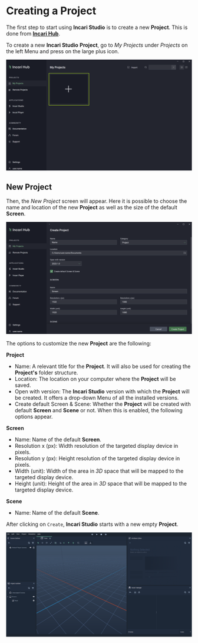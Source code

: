# Creating a Project

The first step to start using **Incari Studio** is to create a new **Project**. This is done from [**Incari Hub**](incari-hub.md).

To create a new **Incari Studio** **Project**, go to *My Projects* under *Projects* on the left Menu and press on the large plus icon.

![](../../.gitbook/assets/createproject1.png)

## New Project

Then, the *New Project* screen will appear. Here it is possible to choose the name and location of the new **Project** as well as the size of the default **Screen**.

![](../../.gitbook/assets/createproject2.png)


The options to customize the new **Project** are the following:

**Project**

 * Name: A relevant title for the **Project**. It will also be used for creating the **Project's** folder structure.
 * Location: The location on your computer where the **Project** will be saved.
 * Open with version: The **Incari Studio** version with which the **Project** will be created. It offers a drop-down Menu of all the installed versions.
 * Create default Screen & Scene: Whether the **Project** will be created with default **Screen** and **Scene** or not. When this is enabled, the following options appear.
  
**Screen**

 * Name: Name of the default **Screen**.
 * Resolution x (px): Width resolution of the targeted display device in pixels.
 * Resolution y (px): Height resolution of the targeted display device in pixels.
 * Width (unit): Width of the area in *3D* space that will be mapped to the targeted display device.
 * Height (unit): Height of the area in *3D* space that will be mapped to the targeted display device.

**Scene**

 * Name: Name of the default **Scene**.


After clicking on `Create`, **Incari Studio** starts with a new empty **Project**.

![](../../.gitbook/assets/empty-project_20222.png)